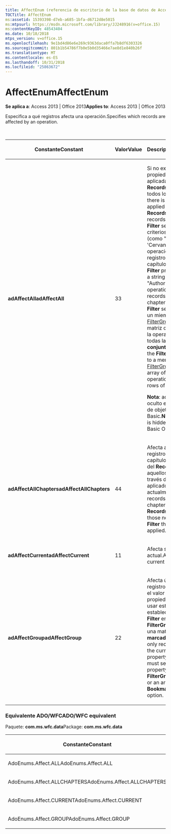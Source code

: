 ```yaml
---
title: AffectEnum (referencia de escritorio de la base de datos de Access)
TOCTitle: AffectEnum
ms:assetid: 15393398-d7eb-a685-1bfa-d6712d8e5015
ms:mtpsurl: https://msdn.microsoft.com/library/JJ248916(v=office.15)
ms:contentKeyID: 48543404
ms.date: 10/18/2018
mtps_version: v=office.15
ms.openlocfilehash: 9e1bd4d86e6e269c9363daca0ffa7b8df6303326
ms.sourcegitcommit: 801b1b54786f7b0e5b0d35466e7ae8d1e840b26f
ms.translationtype: MT
ms.contentlocale: es-ES
ms.lasthandoff: 10/31/2018
ms.locfileid: "25863672"
---
```

# <a name="affectenum"></a><span data-ttu-id="e618f-102">AffectEnum</span><span class="sxs-lookup"><span data-stu-id="e618f-102">AffectEnum</span></span>

<span data-ttu-id="e618f-103">**Se aplica a**: Access 2013 | Office 2013</span><span class="sxs-lookup"><span data-stu-id="e618f-103">**Applies to**: Access 2013 | Office 2013</span></span>

<span data-ttu-id="e618f-104">Especifica a qué registros afecta una operación.</span><span class="sxs-lookup"><span data-stu-id="e618f-104">Specifies which records are affected by an operation.</span></span>

<br/>

<table>
<colgroup>
<col style="width: 33%" />
<col style="width: 33%" />
<col style="width: 33%" />
</colgroup>
<thead>
<tr class="header">
<th><p><span data-ttu-id="e618f-105">Constante</span><span class="sxs-lookup"><span data-stu-id="e618f-105">Constant</span></span></p></th>
<th><p><span data-ttu-id="e618f-106">Valor</span><span class="sxs-lookup"><span data-stu-id="e618f-106">Value</span></span></p></th>
<th><p><span data-ttu-id="e618f-107">Descripción</span><span class="sxs-lookup"><span data-stu-id="e618f-107">Description</span></span></p></th>
</tr>
</thead>
<tbody>
<tr class="odd">
<td><p><span data-ttu-id="e618f-108"><strong>adAffectAll</strong></span><span class="sxs-lookup"><span data-stu-id="e618f-108"><strong>adAffectAll</strong></span></span></p></td>
<td><p><span data-ttu-id="e618f-109">3</span><span class="sxs-lookup"><span data-stu-id="e618f-109">3</span></span></p></td>
<td><p><span data-ttu-id="e618f-110">Si no existe ninguna propiedad <a href="filter-property-ado.md">Filter</a> aplicada al objeto <strong>Recordset</strong>, afecta a todos los registros.
</span><span class="sxs-lookup"><span data-stu-id="e618f-110">If there is not a <a href="filter-property-ado.md">Filter</a> applied to the <strong>Recordset</strong>, affects all records.</span></span> <span data-ttu-id="e618f-111">Si la propiedad <strong>Filter</strong> se establece en criterios de cadena (como &quot;autor = 'Cervantes'&quot;), la operación afecta a registros visibles del capítulo actual.</span><span class="sxs-lookup"><span data-stu-id="e618f-111">If the <strong>Filter</strong> property is set to a string criteria (such as &quot;Author='Smith'&quot;), the operation affects visible records in the current chapter.</span></span> <span data-ttu-id="e618f-112">Si la propiedad <strong>Filter</strong> se establece en un miembro de <a href="filtergroupenum.md">FilterGroupEnum</a> o una matriz de marcadores, la operación afectará a todas las filas del <strong>conjunto de registros</strong>.</span><span class="sxs-lookup"><span data-stu-id="e618f-112">If the <strong>Filter</strong> property is set to a member of the <a href="filtergroupenum.md">FilterGroupEnum</a> or an array of Bookmarks, the operation will affect all rows of the <strong>Recordset</strong>.</span></span></p>
<p><span data-ttu-id="e618f-113"><strong>Nota</strong>: adAffectAll está oculto en el Explorador de objetos de Visual Basic.</span><span class="sxs-lookup"><span data-stu-id="e618f-113"><strong>NOTE</strong>: adAffectAll is hidden in the Visual Basic Object Browser.</span></span></p>
</td>
</tr>
<tr class="even">
<td><p><span data-ttu-id="e618f-114"><strong>adAffectAllChapters</strong></span><span class="sxs-lookup"><span data-stu-id="e618f-114"><strong>adAffectAllChapters</strong></span></span></p></td>
<td><p><span data-ttu-id="e618f-115">4</span><span class="sxs-lookup"><span data-stu-id="e618f-115">4</span></span></p></td>
<td><p><span data-ttu-id="e618f-116">Afecta a todos los registros de todos los capítulos secundarios del <strong>Recordset</strong>, incluidos aquellos no visibles a través de ningún <strong>Filtro</strong> aplicado actualmente.</span><span class="sxs-lookup"><span data-stu-id="e618f-116">Affects all records in all sibling chapters of the <strong>Recordset</strong>, including those not visible via any <strong>Filter</strong> that is currently applied.</span></span></p></td>
</tr>
<tr class="odd">
<td><p><span data-ttu-id="e618f-117"><strong>adAffectCurrent</strong></span><span class="sxs-lookup"><span data-stu-id="e618f-117"><strong>adAffectCurrent</strong></span></span></p></td>
<td><p><span data-ttu-id="e618f-118">1</span><span class="sxs-lookup"><span data-stu-id="e618f-118">1</span></span></p></td>
<td><p><span data-ttu-id="e618f-119">Afecta sólo al registro actual.</span><span class="sxs-lookup"><span data-stu-id="e618f-119">Affects only the current record.</span></span></p></td>
</tr>
<tr class="even">
<td><p><span data-ttu-id="e618f-120"><strong>adAffectGroup</strong></span><span class="sxs-lookup"><span data-stu-id="e618f-120"><strong>adAffectGroup</strong></span></span></p></td>
<td><p><span data-ttu-id="e618f-121">2</span><span class="sxs-lookup"><span data-stu-id="e618f-121">2</span></span></p></td>
<td><p><span data-ttu-id="e618f-p102">Afecta únicamente a los registros que cumplen el valor actual de la propiedad <a href="filter-property-ado.md">Filter</a>. Para usar esta opción, debe establecer la propiedad <strong>Filter</strong> en un valor <strong>FilterGroupEnum</strong> o en una matriz de <strong>marcadores</strong>.</span><span class="sxs-lookup"><span data-stu-id="e618f-p102">Affects only records that satisfy the current <a href="filter-property-ado.md">Filter</a> property setting. You must set the <strong>Filter</strong> property to a <strong>FilterGroupEnum</strong> value or an array of <strong>Bookmarks</strong> to use this option.</span></span></p></td>
</tr>
</tbody>
</table>


### <a name="adowfc-equivalent"></a><span data-ttu-id="e618f-124">Equivalente ADO/WFC</span><span class="sxs-lookup"><span data-stu-id="e618f-124">ADO/WFC equivalent</span></span>

<span data-ttu-id="e618f-125">Paquete: **com.ms.wfc.data**</span><span class="sxs-lookup"><span data-stu-id="e618f-125">Package: **com.ms.wfc.data**</span></span>

<table>
<colgroup>
<col style="width: 100%" />
</colgroup>
<thead>
<tr class="header">
<th><p><span data-ttu-id="e618f-126">Constante</span><span class="sxs-lookup"><span data-stu-id="e618f-126">Constant</span></span></p></th>
</tr>
</thead>
<tbody>
<tr class="odd">
<td><p><span data-ttu-id="e618f-127">AdoEnums.Affect.ALL</span><span class="sxs-lookup"><span data-stu-id="e618f-127">AdoEnums.Affect.ALL</span></span></p></td>
</tr>
<tr class="even">
<td><p><span data-ttu-id="e618f-128">AdoEnums.Affect.ALLCHAPTERS</span><span class="sxs-lookup"><span data-stu-id="e618f-128">AdoEnums.Affect.ALLCHAPTERS</span></span></p></td>
</tr>
<tr class="odd">
<td><p><span data-ttu-id="e618f-129">AdoEnums.Affect.CURRENT</span><span class="sxs-lookup"><span data-stu-id="e618f-129">AdoEnums.Affect.CURRENT</span></span></p></td>
</tr>
<tr class="even">
<td><p><span data-ttu-id="e618f-130">AdoEnums.Affect.GROUP</span><span class="sxs-lookup"><span data-stu-id="e618f-130">AdoEnums.Affect.GROUP</span></span></p></td>
</tr>
</tbody>
</table>

